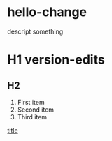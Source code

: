 # hello-change
descript something
# H1 version-edits
## H2
1. First item
2. Second item
3. Third item
   
[title](https://www.example.com)

